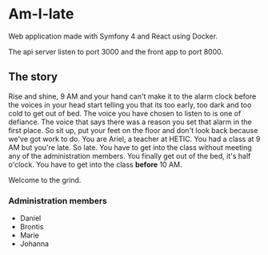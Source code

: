 # Am-I-late

Web application made with Symfony 4 and React using Docker.

The api server listen to port 3000 and the front app to port 8000.

## The story

Rise and shine, 9 AM and your hand can't make it to the alarm clock before the voices in your head start telling you that its too early, too dark and too cold to get out of bed. The voice you have chosen to listen to is one of defiance. The voice that says there was a reason you set that alarm in the first place. So sit up, put your feet on the floor and don't look back because we've got work to do. You are Ariel, a teacher at HETIC. You had a class at 9 AM but you're late. So late. You have to get into the class without meeting any of the administration members. You finally get out of the bed, it's half o'clock. You have to get into the class **before** 10 AM.

Welcome to the grind.

### Administration members

- Daniel
- Brontis
- Marie
- Johanna
